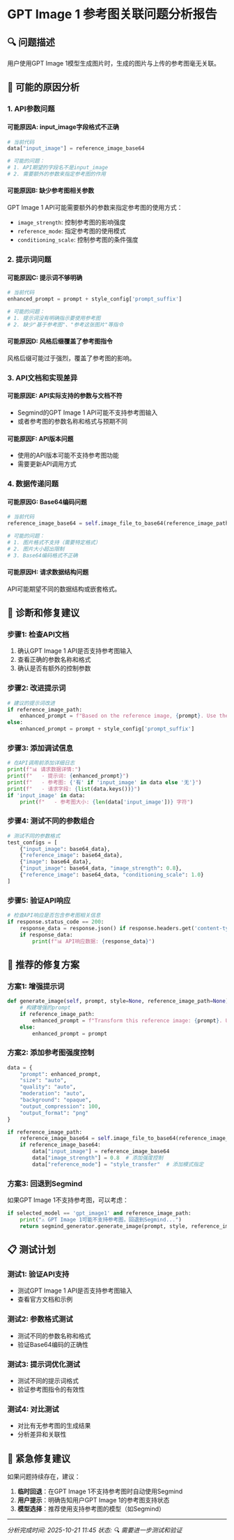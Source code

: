 # GPT Image 1 参考图关联问题分析报告

## 🔍 问题描述
用户使用GPT Image 1模型生成图片时，生成的图片与上传的参考图毫无关联。

## 🧐 可能的原因分析

### 1. **API参数问题**

#### **可能原因A: input_image字段格式不正确**
```python
# 当前代码
data["input_image"] = reference_image_base64

# 可能的问题：
# 1. API期望的字段名不是input_image
# 2. 需要额外的参数来指定参考图的作用
```

#### **可能原因B: 缺少参考图相关参数**
GPT Image 1 API可能需要额外的参数来指定参考图的使用方式：
- `image_strength`: 控制参考图的影响强度
- `reference_mode`: 指定参考图的使用模式
- `conditioning_scale`: 控制参考图的条件强度

### 2. **提示词问题**

#### **可能原因C: 提示词不够明确**
```python
# 当前代码
enhanced_prompt = prompt + style_config['prompt_suffix']

# 可能的问题：
# 1. 提示词没有明确指示要使用参考图
# 2. 缺少"基于参考图"、"参考这张图片"等指令
```

#### **可能原因D: 风格后缀覆盖了参考图指令**
风格后缀可能过于强烈，覆盖了参考图的影响。

### 3. **API文档和实现差异**

#### **可能原因E: API实际支持的参数与文档不符**
- Segmind的GPT Image 1 API可能不支持参考图输入
- 或者参考图的参数名称和格式与预期不同

#### **可能原因F: API版本问题**
- 使用的API版本可能不支持参考图功能
- 需要更新API调用方式

### 4. **数据传递问题**

#### **可能原因G: Base64编码问题**
```python
# 当前代码
reference_image_base64 = self.image_file_to_base64(reference_image_path)

# 可能的问题：
# 1. 图片格式不支持（需要特定格式）
# 2. 图片大小超出限制
# 3. Base64编码格式不正确
```

#### **可能原因H: 请求数据结构问题**
API可能期望不同的数据结构或嵌套格式。

## 🔧 诊断和修复建议

### **步骤1: 检查API文档**
1. 确认GPT Image 1 API是否支持参考图输入
2. 查看正确的参数名称和格式
3. 确认是否有额外的控制参数

### **步骤2: 改进提示词**
```python
# 建议的提示词改进
if reference_image_path:
    enhanced_prompt = f"Based on the reference image, {prompt}. Use the reference image as the main subject and style guide."
else:
    enhanced_prompt = prompt + style_config['prompt_suffix']
```

### **步骤3: 添加调试信息**
```python
# 在API调用前添加详细日志
print(f"📊 请求数据详情:")
print(f"   - 提示词: {enhanced_prompt}")
print(f"   - 参考图: {'有' if 'input_image' in data else '无'}")
print(f"   - 请求字段: {list(data.keys())}")
if 'input_image' in data:
    print(f"   - 参考图大小: {len(data['input_image'])} 字符")
```

### **步骤4: 测试不同的参数组合**
```python
# 测试不同的参数格式
test_configs = [
    {"input_image": base64_data},
    {"reference_image": base64_data},
    {"image": base64_data},
    {"input_image": base64_data, "image_strength": 0.8},
    {"reference_image": base64_data, "conditioning_scale": 1.0}
]
```

### **步骤5: 验证API响应**
```python
# 检查API响应是否包含参考图相关信息
if response.status_code == 200:
    response_data = response.json() if response.headers.get('content-type') == 'application/json' else None
    if response_data:
        print(f"📊 API响应数据: {response_data}")
```

## 🎯 推荐的修复方案

### **方案1: 增强提示词**
```python
def generate_image(self, prompt, style=None, reference_image_path=None):
    # 构建增强的prompt
    if reference_image_path:
        enhanced_prompt = f"Transform this reference image: {prompt}. Use the reference image as the main subject and maintain its key features while applying the requested style."
    else:
        enhanced_prompt = prompt
```

### **方案2: 添加参考图强度控制**
```python
data = {
    "prompt": enhanced_prompt,
    "size": "auto",
    "quality": "auto", 
    "moderation": "auto",
    "background": "opaque",
    "output_compression": 100,
    "output_format": "png"
}

if reference_image_path:
    reference_image_base64 = self.image_file_to_base64(reference_image_path)
    if reference_image_base64:
        data["input_image"] = reference_image_base64
        data["image_strength"] = 0.8  # 添加强度控制
        data["reference_mode"] = "style_transfer"  # 添加模式指定
```

### **方案3: 回退到Segmind**
如果GPT Image 1不支持参考图，可以考虑：
```python
if selected_model == 'gpt_image1' and reference_image_path:
    print("⚠️ GPT Image 1可能不支持参考图，回退到Segmind...")
    return segmind_generator.generate_image(prompt, style, reference_image_path)
```

## 📋 测试计划

### **测试1: 验证API支持**
- 测试GPT Image 1 API是否支持参考图输入
- 查看官方文档和示例

### **测试2: 参数格式测试**
- 测试不同的参数名称和格式
- 验证Base64编码的正确性

### **测试3: 提示词优化测试**
- 测试不同的提示词格式
- 验证参考图指令的有效性

### **测试4: 对比测试**
- 对比有无参考图的生成结果
- 分析差异和关联性

## 🚨 紧急修复建议

如果问题持续存在，建议：

1. **临时回退**：在GPT Image 1不支持参考图时自动使用Segmind
2. **用户提示**：明确告知用户GPT Image 1的参考图支持状态
3. **模型选择**：推荐使用支持参考图的模型（如Segmind）

---
*分析完成时间: 2025-10-21 11:45*
*状态: 🔍 需要进一步测试和验证*
